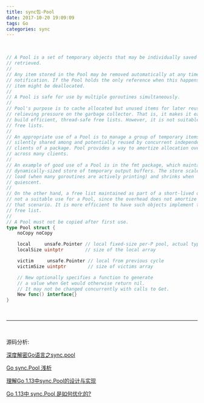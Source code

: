 ```yaml
---
title: sync包-Pool
date: 2017-10-20 19:09:09
tags: Go
categories: sync
---
```


<br>


```go
// A Pool is a set of temporary objects that may be individually saved and
// retrieved.
//
// Any item stored in the Pool may be removed automatically at any time without
// notification. If the Pool holds the only reference when this happens, the
// item might be deallocated.
//
// A Pool is safe for use by multiple goroutines simultaneously.
//
// Pool's purpose is to cache allocated but unused items for later reuse,
// relieving pressure on the garbage collector. That is, it makes it easy to
// build efficient, thread-safe free lists. However, it is not suitable for all
// free lists.
//
// An appropriate use of a Pool is to manage a group of temporary items
// silently shared among and potentially reused by concurrent independent
// clients of a package. Pool provides a way to amortize allocation overhead
// across many clients.
//
// An example of good use of a Pool is in the fmt package, which maintains a
// dynamically-sized store of temporary output buffers. The store scales under
// load (when many goroutines are actively printing) and shrinks when
// quiescent.
//
// On the other hand, a free list maintained as part of a short-lived object is
// not a suitable use for a Pool, since the overhead does not amortize well in
// that scenario. It is more efficient to have such objects implement their own
// free list.
//
// A Pool must not be copied after first use.
type Pool struct {
	noCopy noCopy

	local     unsafe.Pointer // local fixed-size per-P pool, actual type is [P]poolLocal
	localSize uintptr        // size of the local array

	victim     unsafe.Pointer // local from previous cycle
	victimSize uintptr        // size of victims array

	// New optionally specifies a function to generate
	// a value when Get would otherwise return nil.
	// It may not be changed concurrently with calls to Get.
	New func() interface{}
}
```


<br>


---

<br>

源码分析:


[深度解密Go语言之sync.pool](https://juejin.cn/post/6918378263345627149)

[Go sync.Pool 浅析](https://mp.weixin.qq.com/s/MTf_4WEvCnCMKeQC_Wm_xw)

[理解Go 1.13中sync.Pool的设计与实现](https://segmentfault.com/a/1190000021944703)

[Go 1.13中 sync.Pool 是如何优化的?](https://colobu.com/2019/10/08/how-is-sync-Pool-improved-in-Go-1-13/)


